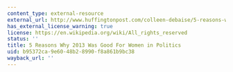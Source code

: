 ```yaml
---
content_type: external-resource
external_url: http://www.huffingtonpost.com/colleen-debaise/5-reasons-why-2013-was-good-for-women-in-politics_b_4518893.html
has_external_license_warning: true
license: https://en.wikipedia.org/wiki/All_rights_reserved
status: ''
title: 5 Reasons Why 2013 Was Good For Women in Politics
uid: b95372ca-9e60-48b2-8990-f8a861b9bc38
wayback_url: ''
---
```

